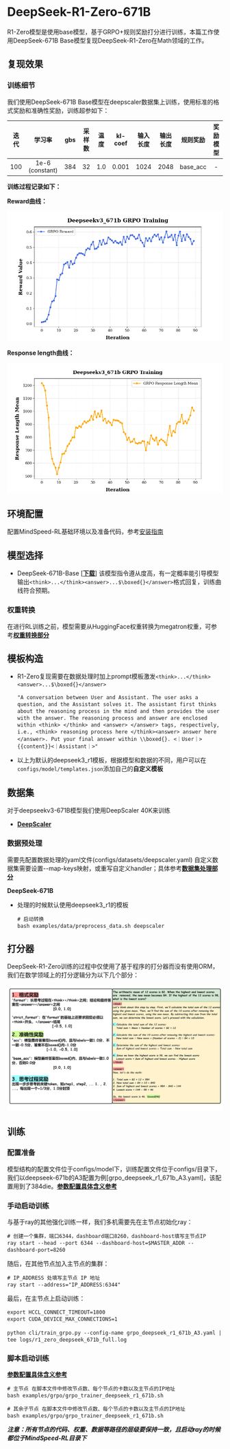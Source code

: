 # DeepSeek-R1-Zero-671B
R1-Zero模型是使用base模型，基于GRPO+规则奖励打分进行训练，本篇工作使用DeepSeek-671B Base模型复现DeepSeek-R1-Zero在Math领域的工作。


## 复现效果
### 训练细节

我们使用DeepSeek-671B Base模型在deepscaler数据集上训练，使用标准的格式奖励和准确性奖励，训练超参如下：

|  迭代  | 学习率 |  gbs  |  采样数 | 温度 |  kl-coef | 输入长度 | 输出长度 | 规则奖励 | 奖励模型 |
|:----:|:----:|:----:|:----:|:----:|:----:|:----:|:----:|:----:|:----:|
| 100 | 1e-6 (constant) |  384  |  32  |  1.0  |  0.001  |  1024  |  2048  |  base_acc  | - |

**训练过程记录如下：**

**Reward曲线：**

![](../../sources/images/r1_zero/deepseek-671b-reward-curses.png)

**Response length曲线：**

![](../../sources/images/r1_zero/deepseek-671b-response-curses.png)


## 环境配置
配置MindSpeed-RL基础环境以及准备代码，参考[安装指南](../install_guide.md)

## 模型选择
* DeepSeek-671B-Base [[**下载**]](https://huggingface.co/deepseek-ai/DeepSeek-V3)
该模型指令遵从度高，有一定概率能引导模型输出`<think>...</think><answer>...$\boxed{}</answer>`格式回复，训练曲线符合预期。

### 权重转换
在进行RL训练之前，模型需要从HuggingFace权重转换为megatron权重，可参考[**权重转换部分**](../algorithms/grpo.md)

## 模板构造

* R1-Zero复现需要在数据处理时加上prompt模板激发`<think>...</think><answer>...$\boxed{}</answer>`
  ```
  "A conversation between User and Assistant. The user asks a question, and the Assistant solves it. The assistant first thinks about the reasoning process in the mind and then provides the user with the answer. The reasoning process and answer are enclosed within <think> </think> and <answer> </answer> tags, respectively, i.e., <think> reasoning process here </think><answer> answer here </answer>. Put your final answer within \\boxed{}. <｜User｜>{{content}}<｜Assistant｜>"
  ```
  

* 以上为默认的deepseek3_r1模板，根据模型和数据的不同，用户可以在`configs/model/templates.json`添加自己的**自定义模板**


## 数据集
对于deepseekv3-671B模型我们使用DeepScaler 40K来训练

* [**DeepScaler**](https://huggingface.co/datasets/agentica-org/DeepScaleR-Preview-Dataset/tree/main)

### 数据预处理
需要先配置数据处理的yaml文件(configs/datasets/deepscaler.yaml)
自定义数据集需要设置--map-keys映射，或重写自定义handler；具体参考[**数据集处理部分**](../algorithms/grpo.md)


**DeepSeek-671B**
* 处理的时候默认使用deepseek3_r1的模板

  ```shell
  # 启动转换
  bash examples/data/preprocess_data.sh deepscaler
  ```

## 打分器
DeepSeek-R1-Zero训练的过程中仅使用了基于程序的打分器而没有使用ORM，我们在数学领域上的打分逻辑分为以下几个部分：

![](../../sources/images/r1_zero/rule_reward.png)

## 训练

### 配置准备

模型结构的配置文件位于configs/model下，训练配置文件位于configs/目录下，我们以deepseek-671b的A3配置为例[grpo_deepseek_r1_671b_A3.yaml]，该配置用到了384die。[**参数配置具体含义参考**](../features/grpo_yaml.md)

### 手动启动训练
与基于ray的其他强化训练一样，我们多机需要先在主节点初始化ray：

```shell
# 创建一个集群，端口6344，dashboard端口8260，dashboard-host填写主节点IP
ray start --head --port 6344 --dashboard-host=$MASTER_ADDR --dashboard-port=8260
```

随后，在其他节点加入主节点的集群：
```shell
# IP_ADDRESS 处填写主节点 IP 地址
ray start --address="IP_ADDRESS:6344"
```

最后，在主节点上启动训练：
```shell
export HCCL_CONNECT_TIMEOUT=1800
export CUDA_DEVICE_MAX_CONNECTIONS=1

python cli/train_grpo.py --config-name grpo_deepseek_r1_671b_A3.yaml | tee logs/r1_zero_deepseek_671b_full.log
```

### 脚本启动训练

[**参数配置具体含义参考**](../algorithms/grpo.md)
```shell
# 主节点 在脚本文件中修改节点数、每个节点的卡数以及主节点的IP地址
bash examples/grpo/grpo_trainer_deepseek_r1_671b.sh
```

```shell
# 其余子节点 在脚本文件中修改节点数、每个节点的卡数以及主节点的IP地址
bash examples/grpo/grpo_trainer_deepseek_r1_671b.sh
```


***注意：所有节点的代码、权重、数据等路径的层级要保持一致，且启动ray的时候都位于MindSpeed-RL目录下***

